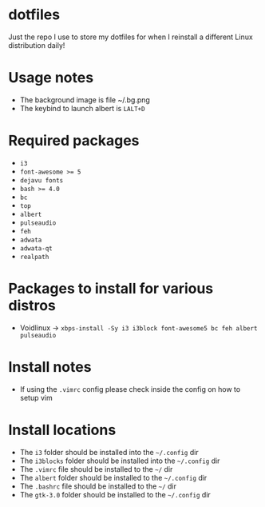 # dotfiles
Just the repo I use to store my dotfiles for when I reinstall a different Linux distribution daily!

# Usage notes
* The background image is file ~/.bg.png
* The keybind to launch albert is `LALT+D`

# Required packages
* `i3`
* `font-awesome >= 5`
* `dejavu fonts`
* `bash >= 4.0`
* `bc`
* `top`
* `albert`
* `pulseaudio`
* `feh`
* `adwata`
* `adwata-qt`
* `realpath`

# Packages to install for various distros
* Voidlinux -> `xbps-install -Sy i3 i3block font-awesome5 bc feh albert pulseaudio`

# Install notes
* If using the `.vimrc` config please check inside the config on how to setup vim

# Install locations
* The `i3` folder should be installed into the `~/.config` dir
* The `i3blocks` folder should be installed into the `~/.config` dir
* The `.vimrc` file should be installed to the `~/` dir
* The `albert` folder should be installed to the `~/.config` dir
* The `.bashrc` file should be installed to the `~/` dir
* The `gtk-3.0` folder should be installed to the `~/.config` dir
